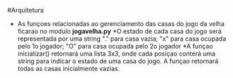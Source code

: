 #Arquitetura
* As funçoes relacionadas ao gerenciamento das casas do  jogo da velha ficarao no modulo **jogavelha.py**
*O estado de cada casa do jogo será representada por uma string "." para  casa vazia; "x" para casa ocupada pelo 1o jogador; "O" para casa ocupada pelo 2o jogador
*A funçao inicializar() retornará uma lista 3x3, onde cada posiçao conterá uma string para indicar o estado de uma casa do jogo. A funçao retornará todas as casas inicialmente vazias.
